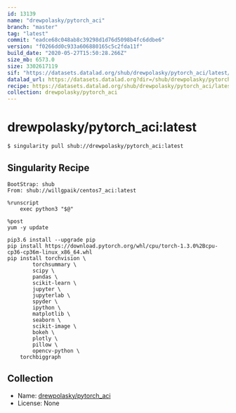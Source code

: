 ```yaml
---
id: 13139
name: "drewpolasky/pytorch_aci"
branch: "master"
tag: "latest"
commit: "eadce68c048ab8c39298d1d76d5098b4fc6ddbe6"
version: "f0266dd0c933a606880165c5c2fda11f"
build_date: "2020-05-27T15:50:28.266Z"
size_mb: 6573.0
size: 3302617119
sif: "https://datasets.datalad.org/shub/drewpolasky/pytorch_aci/latest/2020-05-27-eadce68c-f0266dd0/f0266dd0c933a606880165c5c2fda11f.sif"
datalad_url: https://datasets.datalad.org?dir=/shub/drewpolasky/pytorch_aci/latest/2020-05-27-eadce68c-f0266dd0/
recipe: https://datasets.datalad.org/shub/drewpolasky/pytorch_aci/latest/2020-05-27-eadce68c-f0266dd0/Singularity
collection: drewpolasky/pytorch_aci
---
```


# drewpolasky/pytorch_aci:latest

```bash
$ singularity pull shub://drewpolasky/pytorch_aci:latest
```

## Singularity Recipe

```singularity
BootStrap: shub
From: shub://willgpaik/centos7_aci:latest

%runscript
    exec python3 "$@"

%post
yum -y update

pip3.6 install --upgrade pip
pip install https://download.pytorch.org/whl/cpu/torch-1.3.0%2Bcpu-cp36-cp36m-linux_x86_64.whl
pip install torchvision \
        torchsummary \
        scipy \
        pandas \
        scikit-learn \
        jupyter \
        jupyterlab \
        spyder \
        ipython \
        matplotlib \
        seaborn \
        scikit-image \
        bokeh \
        plotly \
        pillow \
        opencv-python \
	torchbiggraph
```

## Collection

 - Name: [drewpolasky/pytorch_aci](https://github.com/drewpolasky/pytorch_aci)
 - License: None

